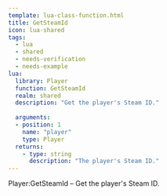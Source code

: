 ```yaml
---
template: lua-class-function.html
title: GetSteamId
icon: lua-shared
tags:
  - lua
  - shared
  - needs-verification
  - needs-example
lua:
  library: Player
  function: GetSteamId
  realm: shared
  description: "Get the player's Steam ID."
  
  arguments:
  - position: 1
    name: "player"
    type: Player
  returns:
    - type: string
      description: "The player's Steam ID."
---
```


<div class="lua__search__keywords">
Player:GetSteamId &#x2013; Get the player's Steam ID.
</div>
